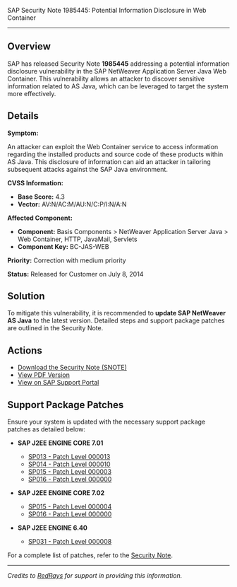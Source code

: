 SAP Security Note 1985445: Potential Information Disclosure in Web Container

---

## Overview

SAP has released Security Note **1985445** addressing a potential information disclosure vulnerability in the SAP NetWeaver Application Server Java Web Container. This vulnerability allows an attacker to discover sensitive information related to AS Java, which can be leveraged to target the system more effectively.

## Details

**Symptom:**

An attacker can exploit the Web Container service to access information regarding the installed products and source code of these products within AS Java. This disclosure of information can aid an attacker in tailoring subsequent attacks against the SAP Java environment.

**CVSS Information:**

- **Base Score:** 4.3
- **Vector:** AV:N/AC:M/AU:N/C:P/I:N/A:N

**Affected Component:**

- **Component:** Basis Components > NetWeaver Application Server Java > Web Container, HTTP, JavaMail, Servlets
- **Component Key:** BC-JAS-WEB

**Priority:** Correction with medium priority

**Status:** Released for Customer on July 8, 2014

## Solution

To mitigate this vulnerability, it is recommended to **update SAP NetWeaver AS Java** to the latest version. Detailed steps and support package patches are outlined in the Security Note.

## Actions

- [Download the Security Note (SNOTE)](https://notesdownloads.sap.com/note/0040000017832272017)
- [View PDF Version](https://userapps.support.sap.com/sap/support/sfm/notes/print/0001985445?language=en-US&token=FBDD31E25125392E7B3306F84EC57432)
- [View on SAP Support Portal](https://me.sap.com/notes/0001985445)

## Support Package Patches

Ensure your system is updated with the necessary support package patches as detailed below:

- **SAP J2EE ENGINE CORE 7.01**
  - [SP013 - Patch Level 000013](https://userapps.support.sap.com/sap/support/swdc/notes?cvnr=01200615320200010876&support_package=SP013&patch_level=000013)
  - [SP014 - Patch Level 000010](https://userapps.support.sap.com/sap/support/swdc/notes?cvnr=01200615320200010876&support_package=SP014&patch_level=000010)
  - [SP015 - Patch Level 000003](https://userapps.support.sap.com/sap/support/swdc/notes?cvnr=01200615320200010876&support_package=SP015&patch_level=000003)
  - [SP016 - Patch Level 000000](https://userapps.support.sap.com/sap/support/swdc/notes?cvnr=01200615320200010876&support_package=SP016&patch_level=000000)

- **SAP J2EE ENGINE CORE 7.02**
  - [SP015 - Patch Level 000004](https://userapps.support.sap.com/sap/support/swdc/notes?cvnr=01200615320200012550&support_package=SP015&patch_level=000004)
  - [SP016 - Patch Level 000000](https://userapps.support.sap.com/sap/support/swdc/notes?cvnr=01200615320200012550&support_package=SP016&patch_level=000000)

- **SAP J2EE ENGINE 6.40**
  - [SP031 - Patch Level 000008](https://userapps.support.sap.com/sap/support/swdc/notes?cvnr=01200615320200006685&support_package=SP031&patch_level=000008)

For a complete list of patches, refer to the [Security Note](https://me.sap.com/notes/0001985445).

---

*Credits to [RedRays](https://redrays.io) for support in providing this information.*